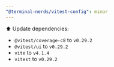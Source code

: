 ```yaml
---
"@terminal-nerds/vitest-config": minor
---
```


⬆️ Update dependencies:

-   `@vitest/coverage-c8` to `v0.29.2`
-   `@vitest/ui` to `v0.29.2`
-   `vite` to `v4.1.4`
-   `vitest` to `v0.29.2`
